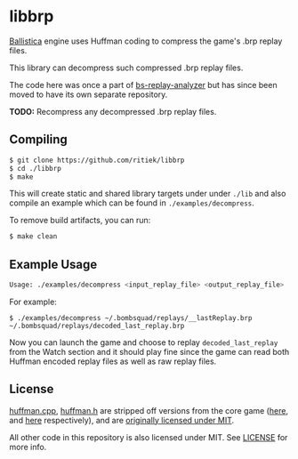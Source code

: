 # libbrp

[Ballistica](https://github.com/efroemling/ballistica) engine uses Huffman coding to compress the game's
.brp replay files.

This library can decompress such compressed .brp replay files.

The code here was once a part of [bs-replay-analyzer](https://github.com/ritiek/bs-replay-analyzer) but
has since been moved to have its own separate repository.

**TODO:** Recompress any decompressed .brp replay files.

## Compiling

```bash
$ git clone https://github.com/ritiek/libbrp
$ cd ./libbrp
$ make
```

This will create static and shared library targets under under `./lib` and also compile an example which can
be found in `./examples/decompress`.

To remove build artifacts, you can run:
```bash
$ make clean
```

## Example Usage

```bash
Usage: ./examples/decompress <input_replay_file> <output_replay_file>
```
For example:
```
$ ./examples/decompress ~/.bombsquad/replays/__lastReplay.brp ~/.bombsquad/replays/decoded_last_replay.brp
```

Now you can launch the game and choose to replay `decoded_last_replay` from the Watch section and it should
play fine since the game can read both Huffman encoded replay files as well as raw replay files.

## License

[huffman.cpp](/src/huffman.cpp), [huffman.h](/src/huffman.h) are stripped off versions from the core game
([here](https://github.com/efroemling/ballistica/blob/50f91361f41c69cc4e87eeba32217ff9558ada3e/src/ballistica/base/support/huffman.cc),
and [here](https://github.com/efroemling/ballistica/blob/master/src/ballistica/base/support/huffman.h) respectively),
and are [originally licensed under MIT](https://github.com/efroemling/ballistica/blob/50f91361f41c69cc4e87eeba32217ff9558ada3e/LICENSE).

All other code in this repository is also licensed under MIT. See [LICENSE](/LICENSE) for more info.
